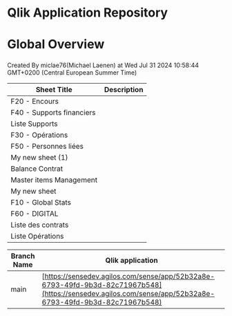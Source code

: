 # Qlik Application Repository 
# Global Overview
### 
Created By miclae76(Michael Laenen) at Wed Jul 31 2024 10:58:44 GMT+0200 (Central European Summer Time)




Sheet Title | Description
------------ | -------------
F20 - Encours|
F40 - Supports financiers|
Liste Supports|
F30 - Opérations|
F50 - Personnes liées|
My new sheet (1)|
Balance Contrat|
Master items Management|
My new sheet|
F10 - Global Stats|
F60 -  DIGITAL|
Liste des contrats|
Liste Opérations|



Branch Name|Qlik application
---|---
main|[https://sensedev.agilos.com/sense/app/52b32a8e-6793-49fd-9b3d-82c71967b548](https://sensedev.agilos.com/sense/app/52b32a8e-6793-49fd-9b3d-82c71967b548)